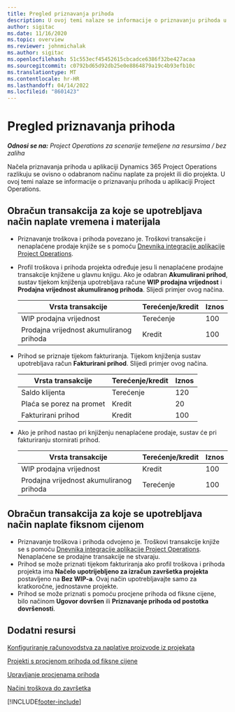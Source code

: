 ```yaml
---
title: Pregled priznavanja prihoda
description: U ovoj temi nalaze se informacije o priznavanju prihoda u aplikaciji Project Operations.
author: sigitac
ms.date: 11/16/2020
ms.topic: overview
ms.reviewer: johnmichalak
ms.author: sigitac
ms.openlocfilehash: 51c553ecf45452615cbcadce6386f32be427acaa
ms.sourcegitcommit: c0792bd65d92db25e0e8864879a19c4b93efb10c
ms.translationtype: MT
ms.contentlocale: hr-HR
ms.lasthandoff: 04/14/2022
ms.locfileid: "8601423"
---
```

# <a name="revenue-recognition-overview"></a>Pregled priznavanja prihoda

_**Odnosi se na:** Project Operations za scenarije temeljene na resursima / bez zaliha_

Načela priznavanja prihoda u aplikaciji Dynamics 365 Project Operations razlikuju se ovisno o odabranom načinu naplate za projekt ili dio projekta. U ovoj temi nalaze se informacije o priznavanju prihoda u aplikaciji Project Operations.

## <a name="transactions-accounted-using-time-and-material-billing-method"></a>Obračun transakcija za koje se upotrebljava način naplate vremena i materijala

- Priznavanje troškova i prihoda povezano je. Troškovi transakcije i nenaplaćene prodaje knjiže se s pomoću [Dnevnika integracije aplikacije Project Operations](../project-accounting/project-operations-integration-journal.md).
- Profil troškova i prihoda projekta određuje jesu li nenaplaćene prodajne transakcije knjižene u glavnu knjigu. Ako je odabran **Akumulirani prihod**, sustav tijekom knjiženja upotrebljava račune **WIP prodajna vrijednost** i **Prodajna vrijednost akumuliranog prihoda**. Slijedi primjer ovog načina.  

  | Vrsta transakcije | Terećenje/kredit | Iznos |
  | --- | --- | --- |
  | WIP prodajna vrijednost | Terećenje | 100 |
  | Prodajna vrijednost akumuliranog prihoda | Kredit | 100 |

- Prihod se priznaje tijekom fakturiranja. Tijekom knjiženja sustav upotrebljava račun **Fakturirani prihod**. Slijedi primjer ovog načina.  

  | Vrsta transakcije | Terećenje/kredit | Iznos |
  | --- | --- | --- |
  | Saldo klijenta | Terećenje | 120 |
  | Plaća se porez na promet | Kredit | 20 |
  | Fakturirani prihod | Kredit | 100 |

- Ako je prihod nastao pri knjiženju nenaplaćene prodaje, sustav će pri fakturiranju stornirati prihod.

  | Vrsta transakcije | Terećenje/kredit | Iznos |
  | --- | --- | --- |
  | WIP prodajna vrijednost | Kredit | 100 |
  | Prodajna vrijednost akumuliranog prihoda | Terećenje | 100 |

## <a name="transactions-accounted-using-the-fixed-price-billing-method"></a>Obračun transakcija za koje se upotrebljava način naplate fiksnom cijenom

- Priznavanje troškova i prihoda odvojeno je. Troškovi transakcije knjiže se s pomoću [Dnevnika integracije aplikacije Project Operations](../project-accounting/project-operations-integration-journal.md). Nenaplaćene se prodajne transakcije ne stvaraju.
- Prihod se može priznati tijekom fakturiranja ako profil troškova i prihoda projekta ima **Načelo upotrijebljeno za izračun završetka projekta** postavljeno na **Bez WIP-a**. Ovaj način upotrebljavajte samo za kratkoročne, jednostavne projekte.
- Prihod se može priznati s pomoću procjene prihoda od fiksne cijene, bilo načinom **Ugovor dovršen** ili **Priznavanje prihoda od postotka dovršenosti**.

## <a name="additional-resources"></a>Dodatni resursi
[Konfiguriranje računovodstva za naplative proizvode iz projekata](../project-accounting/configure-accounting-billable-projects.md)

[Projekti s procjenom prihoda od fiksne cijene](rev-rec-percentage-completion-method.md)

[Upravljanje procjenama prihoda](rev-rec-completed-contract-method.md)

[Načini troškova do završetka](cost-complete-methods.md)


[!INCLUDE[footer-include](../includes/footer-banner.md)]